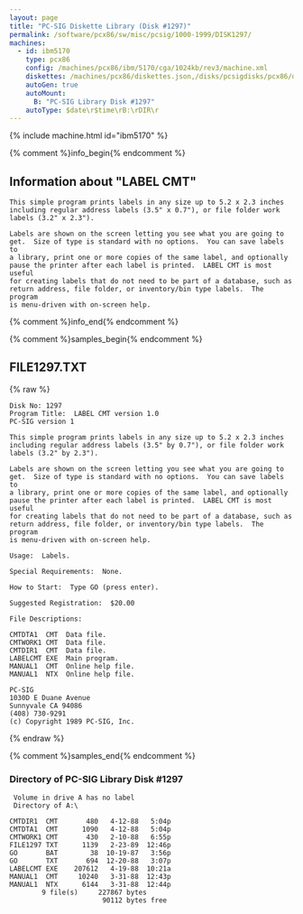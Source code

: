 ```yaml
---
layout: page
title: "PC-SIG Diskette Library (Disk #1297)"
permalink: /software/pcx86/sw/misc/pcsig/1000-1999/DISK1297/
machines:
  - id: ibm5170
    type: pcx86
    config: /machines/pcx86/ibm/5170/cga/1024kb/rev3/machine.xml
    diskettes: /machines/pcx86/diskettes.json,/disks/pcsigdisks/pcx86/diskettes.json
    autoGen: true
    autoMount:
      B: "PC-SIG Library Disk #1297"
    autoType: $date\r$time\rB:\rDIR\r
---
```


{% include machine.html id="ibm5170" %}

{% comment %}info_begin{% endcomment %}

## Information about "LABEL CMT"

    This simple program prints labels in any size up to 5.2 x 2.3 inches
    including regular address labels (3.5" x 0.7"), or file folder work
    labels (3.2" x 2.3").
    
    Labels are shown on the screen letting you see what you are going to
    get.  Size of type is standard with no options.  You can save labels to
    a library, print one or more copies of the same label, and optionally
    pause the printer after each label is printed.  LABEL CMT is most
    useful
    for creating labels that do not need to be part of a database, such as
    return address, file folder, or inventory/bin type labels.  The program
    is menu-driven with on-screen help.
{% comment %}info_end{% endcomment %}

{% comment %}samples_begin{% endcomment %}

## FILE1297.TXT

{% raw %}
```
Disk No: 1297
Program Title:  LABEL CMT version 1.0
PC-SIG version 1

This simple program prints labels in any size up to 5.2 x 2.3 inches
including regular address labels (3.5" by 0.7"), or file folder work
labels (3.2" by 2.3").

Labels are shown on the screen letting you see what you are going to
get.  Size of type is standard with no options.  You can save labels to
a library, print one or more copies of the same label, and optionally
pause the printer after each label is printed.  LABEL CMT is most useful
for creating labels that do not need to be part of a database, such as
return address, file folder, or inventory/bin type labels.  The program
is menu-driven with on-screen help.

Usage:  Labels.

Special Requirements:  None.

How to Start:  Type GO (press enter).

Suggested Registration:  $20.00

File Descriptions:

CMTDTA1  CMT  Data file.
CMTWORK1 CMT  Data file.
CMTDIR1  CMT  Data file.
LABELCMT EXE  Main program.
MANUAL1  CMT  Online help file.
MANUAL1  NTX  Online help file.

PC-SIG
1030D E Duane Avenue
Sunnyvale CA 94086
(408) 730-9291
(c) Copyright 1989 PC-SIG, Inc.

```
{% endraw %}

{% comment %}samples_end{% endcomment %}

### Directory of PC-SIG Library Disk #1297

     Volume in drive A has no label
     Directory of A:\

    CMTDIR1  CMT       480   4-12-88   5:04p
    CMTDTA1  CMT      1090   4-12-88   5:04p
    CMTWORK1 CMT       430   2-10-88   6:55p
    FILE1297 TXT      1139   2-23-89  12:46p
    GO       BAT        38  10-19-87   3:56p
    GO       TXT       694  12-20-88   3:07p
    LABELCMT EXE    207612   4-19-88  10:21a
    MANUAL1  CMT     10240   3-31-88  12:43p
    MANUAL1  NTX      6144   3-31-88  12:44p
            9 file(s)     227867 bytes
                           90112 bytes free
